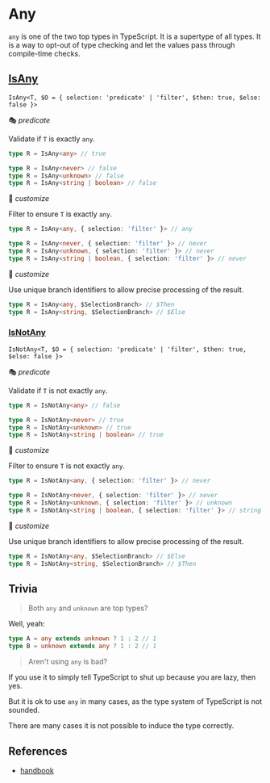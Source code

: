 # Any

`any` is one of the two top types in TypeScript.
It is a supertype of all types.
It is a way to opt-out of type checking and let the values pass through compile-time checks.

## [IsAny](./is_any.ts)

`IsAny<T, $O = { selection: 'predicate' | 'filter', $then: true, $else: false }>`

🎭 *predicate*

Validate if `T` is exactly `any`.

```ts
type R = IsAny<any> // true

type R = IsAny<never> // false
type R = IsAny<unknown> // false
type R = IsAny<string | boolean> // false
```

🔢 *customize*

Filter to ensure `T` is exactly `any`.

```ts
type R = IsAny<any, { selection: 'filter' }> // any

type R = IsAny<never, { selection: 'filter' }> // never
type R = IsAny<unknown, { selection: 'filter' }> // never
type R = IsAny<string | boolean, { selection: 'filter' }> // never
```

🔢 *customize*

Use unique branch identifiers to allow precise processing of the result.

```ts
type R = IsAny<any, $SelectionBranch> // $Then
type R = IsAny<string, $SelectionBranch> // $Else
```

### [IsNotAny](./is_not_any.ts)

`IsNotAny<T, $O = { selection: 'predicate' | 'filter', $then: true, $else: false }>`

🎭 *predicate*

Validate if `T` is not exactly `any`.

```ts
type R = IsNotAny<any> // false

type R = IsNotAny<never> // true
type R = IsNotAny<unknown> // true
type R = IsNotAny<string | boolean> // true
```

🔢 *customize*

Filter to ensure `T` is not exactly `any`.

```ts
type R = IsNotAny<any, { selection: 'filter' }> // never

type R = IsNotAny<never, { selection: 'filter' }> // never
type R = IsNotAny<unknown, { selection: 'filter' }> // unknown
type R = IsNotAny<string | boolean, { selection: 'filter' }> // string | boolean
```

🔢 *customize*

Use unique branch identifiers to allow precise processing of the result.

```ts
type R = IsNotAny<any, $SelectionBranch> // $Else
type R = IsNotAny<string, $SelectionBranch> // $Then
```

## Trivia

> Both `any` and `unknown` are top types?

Well, yeah:

```ts
type A = any extends unknown ? 1 : 2 // 1
type B = unknown extends any ? 1 : 2 // 1
```

> Aren't using `any` is bad?

If you use it to simply tell TypeScript to shut up because you are lazy, then yes.

But it is ok to use `any` in many cases, as the type system of TypeScript is not sounded.

There are many cases it is not possible to induce the type correctly.

## References

- [handbook]

[handbook]: https://www.typescriptlang.org/docs/handbook/2/everyday-types.html#any
